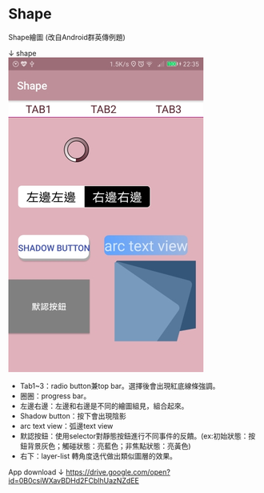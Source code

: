 # Shape
Shape繪圖 (改自Android群英傳例題)

↓ shape<br>
![Example1](pic1.jpg)

* Tab1~3：radio button兼top bar。選擇後會出現紅底線條強調。
* 圈圈：progress bar。
* 左邊右邊：左邊和右邊是不同的繪圖組見，組合起來。
* Shadow button：按下會出現陰影
* arc text view：弧邊text view
* 默認按鈕：使用selector對靜態按鈕進行不同事件的反饋。(ex:初始狀態：按鈕背景灰色；觸碰狀態：亮藍色；非焦點狀態：亮黃色)
* 右下：layer-list 轉角度迭代做出類似圖層的效果。

App download ↓
https://drive.google.com/open?id=0B0csiWXavBDHd2FCblhUazNZdEE

